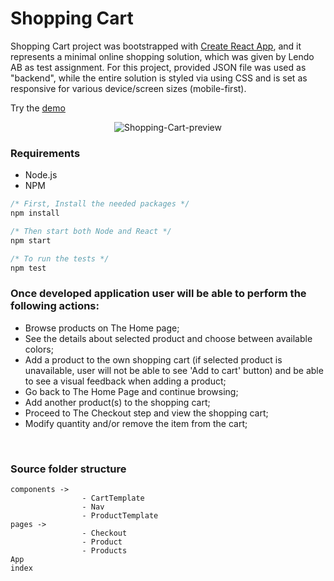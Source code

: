 # Shopping Cart

Shopping Cart project was bootstrapped with [Create React App](https://github.com/facebook/create-react-app), and it represents a minimal online shopping solution, which was given by Lendo AB as test assignment. For this project, provided JSON file was used as "backend", while the entire solution is styled via using CSS and is set as responsive for various device/screen sizes (mobile-first).

Try the [demo](https://quizzical-volhard-51d50f.netlify.app/)

<p align="center">
  <img src="https://i.ibb.co/mRPrvLg/Screenshot-2022-02-25-at-14-51-03.png" alt="Shopping-Cart-preview" border="0">
</p>


### Requirements

- Node.js
- NPM
```javascript
/* First, Install the needed packages */
npm install

/* Then start both Node and React */
npm start

/* To run the tests */
npm test
```

### Once developed application user will be able to perform the following actions:

- Browse products on The Home page;
- See the details about selected product and choose between available colors;
- Add a product to the own shopping cart (if selected product is unavailable, user will not be able to see 'Add to cart' button) 
  and be able to see a visual feedback when adding a product;
- Go back to The Home Page and continue browsing;
- Add another product(s) to the shopping cart;
- Proceed to The Checkout step and view the shopping cart;
- Modify quantity and/or remove the item from the cart;


<br />

### Source folder structure

```
components -> 
                - CartTemplate
                - Nav
                - ProductTemplate
pages -> 
                - Checkout
                - Product
                - Products
App
index
```




